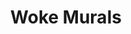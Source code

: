 ---
pid: ch29
title: Woke Murals
location_transcription: All over; one per neighborhood; Fishtown? ie Phishtown
coordinates: "[-75.130927573175, 39.974785151949]"
zipcode: '19041'
gen_neighborhood: 
neighborhood: 
outside_phl: 'Haverford PA '
age: '19'
age_range: 13-19
instagram: 
image_file_name: ch_29.jpg
proposal_transcription: |-
  #Acknowledge Poverty
  A social education campaign creating murals around Philly that help people realize/face the reality of the city as one of the poorest, especially for youth
topic: Education,Inequality,Social Justice,Youth
topic_summary: 0, 0, 0, 0, 0
type: Event
keywords_other: 
credit: Karla Sofia
image_labels: 
twitter: 
facebook: "@__ks7"
permalink: "/monuments/ch29/"
layout: item-page
---